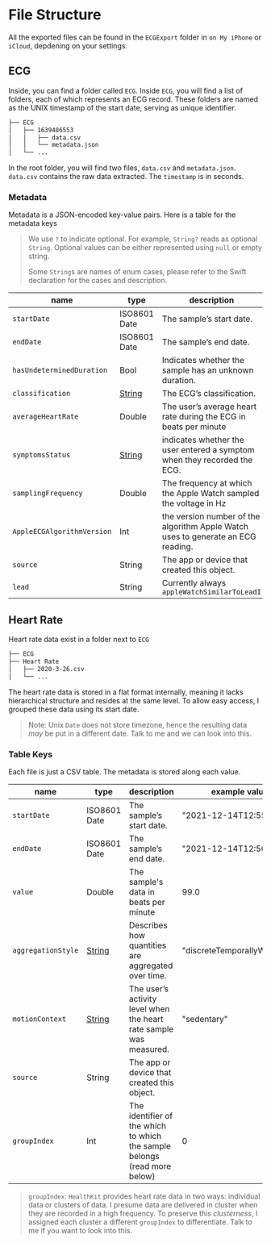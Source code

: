 # File Structure

All the exported files can be found in the `ECGExport` folder in `on My iPhone` or `iCloud`, depdening on your settings.

## ECG
Inside, you can find a folder called `ECG`. Inside `ECG`, you will find a list of folders, each of which represents an ECG record. These folders are named as the UNIX timestamp of the start date, serving as unique identifier.

```sh
├── ECG
│   ├── 1639486553
│   │   ├── data.csv
│   │   └── metadata.json
│   └── ...
```
In the root folder, you will find two files, `data.csv` and `metadata.json`. `data.csv` contains the raw data extracted. The `timestamp` is in seconds.

### Metadata
Metadata is a JSON-encoded key-value pairs. Here is a table for the metadata keys

> We use `?` to indicate optional. For example, `String?` reads as optional `String`. Optional values can be either represented using `null` or empty string.
>
> Some `String`s are names of enum cases, please refer to the Swift declaration for the cases and description.

| name | type | description | example value |
|------|------|-------------|---------------|
| `startDate` | ISO8601 Date | The sample’s start date. | "2021-12-14T12:55:53Z" |
| `endDate` | ISO8601 Date | The sample’s end date. | "2021-12-14T12:56:23Z" |
| `hasUndeterminedDuration` | Bool | Indicates whether the sample has an unknown duration. | false |
| `classification` | [String](https://developer.apple.com/documentation/healthkit/hkelectrocardiogram/classification-swift.enum) | The ECG’s classification. | "sinusRhythm" |
| `averageHeartRate` | Double | The user’s average heart rate during the ECG in beats per minute | 94 |
| `symptomsStatus` | [String](https://developer.apple.com/documentation/healthkit/hkelectrocardiogram/symptomsstatus-swift.enum) | indicates whether the user entered a symptom when they recorded the ECG. | "notSet" |
| `samplingFrequency` | Double | The frequency at which the Apple Watch sampled the voltage in Hz | 511.0390625 |
| `AppleECGAlgorithmVersion` | Int | the version number of the algorithm Apple Watch uses to generate an ECG reading. | 1 |
| `source` | String | The app or device that created this object. | "ECG (com.apple.NanoHeartRhythm)" |
| `lead` | String | Currently always `appleWatchSimilarToLeadI` | "appleWatchSimilarToLeadI" |


## Heart Rate
Heart rate data exist in a folder next to `ECG`

```sh
├── ECG
├── Heart Rate
│   ├── 2020-3-26.csv
│   └── ...
```

The heart rate data is stored in a flat format internally, meaning it lacks hierarchical structure and resides at the same level. To allow easy access, I grouped these data using its start date.

> Note: 
> Unix `Date` does not store timezone, hence the resulting data *may* be put in a different date. Talk to me and we can look into this.

### Table Keys

Each file is just a CSV table. The metadata is stored along each value.

| name | type | description | example value |
|------|------|-------------|---------------|
| `startDate` | ISO8601 Date | The sample’s start date. | "2021-12-14T12:55:53Z" |
| `endDate` | ISO8601 Date | The sample’s end date. | "2021-12-14T12:56:23Z" |
| `value` | Double | The sample's data in beats per minute | 99.0 |
| `aggregationStyle` | [String](https://developer.apple.com/documentation/healthkit/hkquantityaggregationstyle) | Describes how quantities are aggregated over time. | "discreteTemporallyWeighted" |
| `motionContext` | [String](https://developer.apple.com/documentation/healthkit/hkheartratemotioncontext) | The user’s activity level when the heart rate sample was measured. | "sedentary" | 
| `source` | String | The app or device that created this object. |  |
| `groupIndex` | Int | The identifier of the which to which the sample belongs (read more below) | 0 |

> `groupIndex`:
> `HealthKit` provides heart rate data in two ways: individual data or clusters of data. I presume data are delivered in cluster when they are recorded in a high frequency. To preserve this *clusterness*, I assigned each cluster a different `groupIndex` to differentiate. Talk to me if you want to look into this.


